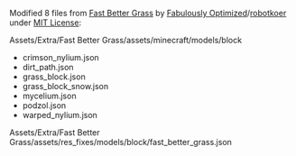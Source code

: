 Modified 8 files from [Fast Better Grass](https://modrinth.com/resourcepack/fast-better-grass) by [Fabulously Optimized](https://modrinth.com/organization/fabulously-optimized)/[robotkoer](https://modrinth.com/user/robotkoer) under [MIT License](https://spdx.org/licenses/MIT.html):

Assets/Extra/Fast Better Grass/assets/minecraft/models/block

- crimson_nylium.json
- dirt_path.json
- grass_block.json
- grass_block_snow.json
- mycelium.json
- podzol.json
- warped_nylium.json

Assets/Extra/Fast Better Grass/assets/res_fixes/models/block/fast_better_grass.json